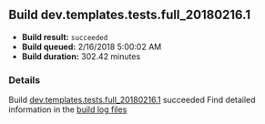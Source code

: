 ## Build dev.templates.tests.full_20180216.1
- **Build result:** `succeeded`
- **Build queued:** 2/16/2018 5:00:02 AM
- **Build duration:** 302.42 minutes
### Details
Build [dev.templates.tests.full_20180216.1](https://winappstudio.visualstudio.com/web/build.aspx?pcguid=a4ef43be-68ce-4195-a619-079b4d9834c2&builduri=vstfs%3a%2f%2f%2fBuild%2fBuild%2f25012) succeeded
Find detailed information in the [build log files](https://uwpctdiags.blob.core.windows.net/buildlogs/dev.templates.tests.full_20180216.1_logs.zip)
